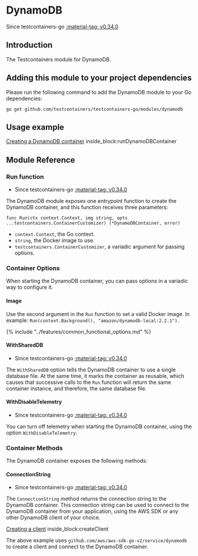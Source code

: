# DynamoDB

Since testcontainers-go <a href="https://github.com/testcontainers/testcontainers-go/releases/tag/v0.34.0"><span class="tc-version">:material-tag: v0.34.0</span></a>

## Introduction

The Testcontainers module for DynamoDB.

## Adding this module to your project dependencies

Please run the following command to add the DynamoDB module to your Go dependencies:

```
go get github.com/testcontainers/testcontainers-go/modules/dynamodb
```

## Usage example

<!--codeinclude-->
[Creating a DynamoDB container](../../modules/dynamodb/examples_test.go) inside_block:runDynamoDBContainer
<!--/codeinclude-->

## Module Reference

### Run function

- Since testcontainers-go <a href="https://github.com/testcontainers/testcontainers-go/releases/tag/v0.34.0"><span class="tc-version">:material-tag: v0.34.0</span></a>

The DynamoDB module exposes one entrypoint function to create the DynamoDB container, and this function receives three parameters:

```golang
func Run(ctx context.Context, img string, opts ...testcontainers.ContainerCustomizer) (*DynamoDBContainer, error)
```

- `context.Context`, the Go context.
- `string`, the Docker image to use.
- `testcontainers.ContainerCustomizer`, a variadic argument for passing options.

### Container Options

When starting the DynamoDB container, you can pass options in a variadic way to configure it.

#### Image

Use the second argument in the `Run` function to set a valid Docker image.
In example: `Run(context.Background(), "amazon/dynamodb-local:2.2.1")`.

{% include "../features/common_functional_options.md" %}

#### WithSharedDB

- Since testcontainers-go <a href="https://github.com/testcontainers/testcontainers-go/releases/tag/v0.34.0"><span class="tc-version">:material-tag: v0.34.0</span></a>

The `WithSharedDB` option tells the DynamoDB container to use a single database file. At the same time, it marks the container as reusable, which causes that successive calls to the `Run` function will return the same container instance, and therefore, the same database file.

#### WithDisableTelemetry

- Since testcontainers-go <a href="https://github.com/testcontainers/testcontainers-go/releases/tag/v0.34.0"><span class="tc-version">:material-tag: v0.34.0</span></a>

You can turn off telemetry when starting the DynamoDB container, using the option `WithDisableTelemetry`.

### Container Methods

The DynamoDB container exposes the following methods:

#### ConnectionString

- Since testcontainers-go <a href="https://github.com/testcontainers/testcontainers-go/releases/tag/v0.34.0"><span class="tc-version">:material-tag: v0.34.0</span></a>

The `ConnectionString` method returns the connection string to the DynamoDB container. This connection string can be used to connect to the DynamoDB container from your application,
using the AWS SDK or any other DynamoDB client of your choice.

<!--codeinclude-->
[Creating a client](../../modules/dynamodb/dynamodb_test.go) inside_block:createClient
<!--/codeinclude-->

The above example uses `github.com/aws/aws-sdk-go-v2/service/dynamodb` to create a client and connect to the DynamoDB container.
